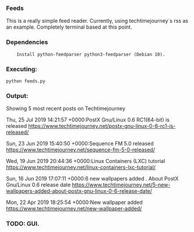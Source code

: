 ### Feeds

This is a really simple feed reader. Currently, using techtimejourney´s rss as an example. Completely terminal based at this point.

### Dependencies

        Install python-feedparser python3-feedparser (Debian 10).


### Executing: 

    python feeds.py
    
    
### Output:    

Showing 5 most recent posts on Techtimejourney

Thu, 25 Jul 2019 14:21:57 +0000:PostX Gnu/Linux 0.6 RC1(64-bit) is released
https://www.techtimejourney.net/postx-gnu-linux-0-6-rc1-is-released/

Sun, 23 Jun 2019 15:40:50 +0000:Sequence FM 5.0 released
https://www.techtimejourney.net/sequence-fm-5-0-released/

Wed, 19 Jun 2019 20:44:36 +0000:Linux Containers (LXC) tutorial
https://www.techtimejourney.net/linux-containers-lxc-tutorial/

Sun, 16 Jun 2019 17:07:11 +0000:6 new wallpapers added . About PostX Gnu/Linux 0.6 release date
https://www.techtimejourney.net/5-new-wallpapers-added-about-postx-gnu-linux-0-6-release-date/

Mon, 22 Apr 2019 18:25:54 +0000:New wallpaper added
https://www.techtimejourney.net/new-wallpaper-added/


### TODO: GUI.
